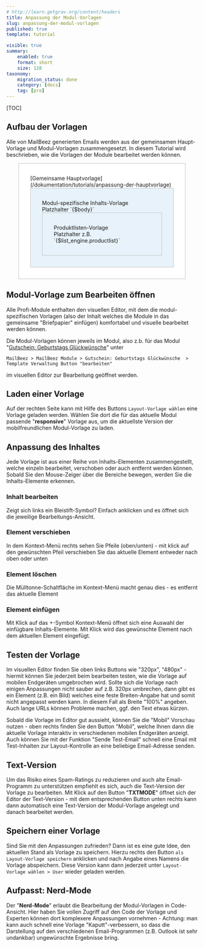 ```yaml
---
# http://learn.getgrav.org/content/headers
title: Anpassung der Modul-Vorlagen
slug: anpassung-der-modul-vorlagen
published: true
template: tutorial

visible: true
summary:
    enabled: true
    format: short
    size: 128
taxonomy:
    migration_status: done
    category: [docs]
    tag: [pro]
---
```


[TOC]


## Aufbau der Vorlagen
Alle von MailBeez generierten Emails werden aus der gemeinsamen Haupt-Vorlage und Modul-Vorlagen zusammengesetzt. In diesem Tutorial wird beschrieben, wie die Vorlagen der Module bearbeitet werden können.

<div style="padding: 30px; border: 1px solid #c0c0c0; background-color: #FFFFFF; width: 75%; max-width: 600px; margin:auto" markdown="1">
[Gemeinsame Hauptvorlage](/dokumentation/tutorials/anpassung-der-hauptvorlage)
<div style="padding: 30px; border: 1px solid #c0c0c0; background-color: #E7F2FA;" markdown="1">Modul-spezifische Inhalts-Vorlage<br>
Platzhalter `{$body}`
<div style="padding: 30px; border: 1px solid #c0c0c0;" markdown="1">Produktlisten-Vorlage<br>
Platzhalter z.B. `{$list_engine.productlist}`
</div>
</div>
</div>


## Modul-Vorlage zum Bearbeiten öffnen

Alle Profi-Module enthalten den visuellen Editor, mit dem die modul-spezifischen Vorlagen (also der Inhalt welches die Module in das gemeinsame "Briefpapier" einfügen) komfortabel und visuelle bearbeitet werden können.

Die Modul-Vorlagen können jeweils im Modul, also z.b. für das Modul "[Gutschein: Geburtstags Glückwünsche](/dokumentation/mailbeez/coupon_birthday)" unter 

`MailBeez > MailBeez Module > Gutschein: Geburtstags Glückwünsche  > Template Verwaltung Button "bearbeiten"` 

im visuellen Editor zur Bearbeitung geöffnet werden.


## Laden einer Vorlage

Auf der rechten Seite kann mit Hilfe des Buttons `Layout-Vorlage wählen` eine Vorlage geladen werden. Wählen Sie dort die für das aktuelle Modul passende "**responsive**" Vorlage aus, um die aktuellste Version der mobilfreundlichen Modul-Vorlage zu laden.


## Anpassung des Inhaltes

Jede Vorlage ist aus einer Reihe von Inhalts-Elementen zusammengestellt, welche einzeln bearbeitet, verschoben oder auch entfernt werden können. Sobald Sie den Mouse-Zeiger über die Bereiche bewegen, werden Sie die Inhalts-Elemente erkennen. 

### Inhalt bearbeiten

Zeigt sich links ein Bleistift-Symbol? Einfach anklicken und es öffnet sich die jeweilige Bearbeitungs-Ansicht.

### Element verschieben

In dem Kontext-Menü rechts sehen Sie Pfeile (oben/unten) - mit klick auf den gewünschten Pfeil verschieben Sie das aktuelle Element entweder nach oben oder unten


### Element löschen

Die Mülltonne-Schaltfläche im  Kontext-Menü macht genau dies - es entfernt das aktuelle Element

### Element einfügen

Mit Klick auf das +-Symbol Kontext-Menü öffnet sich eine Auswahl der einfügbare Inhalts-Elemente. Mit Klick wird das gewünschte Element nach dem aktuellen Element eingefügt.

## Testen der Vorlage

Im visuellen Editor finden Sie oben links Buttons wie "320px", "480px" - hiermit können Sie jederzeit beim bearbeiten testen, wie die Vorlage auf mobilen Endgeräten umgebrochen wird. Sollte sich die Vorlage nach einigen Anpassungen nicht sauber auf z.B. 320px umbrechen, dann gibt es ein Element (z.B. ein Bild) welches eine feste Breiten-Angabe hat und somit nicht angepasst werden kann. In diesem Fall als Breite "100%" angeben. Auch lange URLs können Probleme machen, ggf. den Text etwas kürzen.

Sobald die Vorlage im Editor gut aussieht, können Sie die "Mobil" Vorschau nutzen - oben rechts finden Sie den Button "Mobil", welche Ihnen dann die aktuelle Vorlage interaktiv in verschiedenen mobilen Endgeräten anzeigt. Auch können Sie mit der Funktion "Sende Test-Email" schnell eine Email mit Test-Inhalten zur Layout-Kontrolle an eine beliebige Email-Adresse senden.


## Text-Version

Um das Risiko eines Spam-Ratings zu reduzieren und auch alte Email-Programm zu unterstützen empfiehlt es sich, auch die Text-Version der Vorlage zu bearbeiten. Mit Klick auf den Button "**TXTMODE**" öffnet sich der Editor der Text-Version - mit dem entsprechenden Button unten rechts kann dann automatisch eine Text-Version der Modul-Vorlage angelegt und danach bearbeitet werden.


## Speichern einer Vorlage

Sind Sie mit den Anpassungen zufrieden? Dann ist es eine gute Idee, den aktuellen Stand als Vorlage zu speichern. Hierzu rechts den Button `als Layout-Vorlage speichern` anklicken und nach Angabe eines Namens die Vorlage abspeichern. Diese Version kann dann jederzeit unter  `Layout-Vorlage wählen > User` wieder geladen werden.
 
 
## Aufpasst: Nerd-Mode

Der "**Nerd-Mode**" erlaubt die Bearbeitung der Modul-Vorlagen in Code-Ansicht. Hier haben Sie vollen Zugriff auf den Code der Vorlage und Experten können dort komplexere Anpassungen vornehmen - Achtung: man kann auch schnell eine Vorlage "Kaputt"-verbessern, so dass die Darstellung auf den verschiedenen Email-Programmen (z.B. Outlook ist sehr undankbar) ungewünschte Ergebnisse bring.